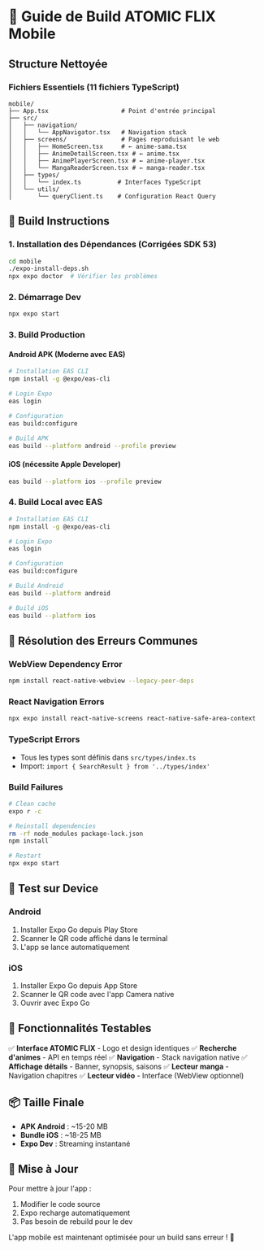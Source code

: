 # 🔨 Guide de Build ATOMIC FLIX Mobile

## Structure Nettoyée

### Fichiers Essentiels (11 fichiers TypeScript)
```
mobile/
├── App.tsx                    # Point d'entrée principal
├── src/
│   ├── navigation/
│   │   └── AppNavigator.tsx   # Navigation stack
│   ├── screens/               # Pages reproduisant le web
│   │   ├── HomeScreen.tsx     # ← anime-sama.tsx
│   │   ├── AnimeDetailScreen.tsx # ← anime.tsx
│   │   ├── AnimePlayerScreen.tsx # ← anime-player.tsx
│   │   └── MangaReaderScreen.tsx # ← manga-reader.tsx
│   ├── types/
│   │   └── index.ts          # Interfaces TypeScript
│   └── utils/
│       └── queryClient.ts    # Configuration React Query
```

## 🚀 Build Instructions

### 1. Installation des Dépendances (Corrigées SDK 53)
```bash
cd mobile
./expo-install-deps.sh
npx expo doctor  # Vérifier les problèmes
```

### 2. Démarrage Dev
```bash
npx expo start
```

### 3. Build Production

#### Android APK (Moderne avec EAS)
```bash
# Installation EAS CLI
npm install -g @expo/eas-cli

# Login Expo
eas login

# Configuration
eas build:configure

# Build APK
eas build --platform android --profile preview
```

#### iOS (nécessite Apple Developer)
```bash
eas build --platform ios --profile preview
```

### 4. Build Local avec EAS
```bash
# Installation EAS CLI
npm install -g @expo/eas-cli

# Login Expo
eas login

# Configuration
eas build:configure

# Build Android
eas build --platform android

# Build iOS
eas build --platform ios
```

## 🔧 Résolution des Erreurs Communes

### WebView Dependency Error
```bash
npm install react-native-webview --legacy-peer-deps
```

### React Navigation Errors
```bash
npx expo install react-native-screens react-native-safe-area-context
```

### TypeScript Errors
- Tous les types sont définis dans `src/types/index.ts`
- Import: `import { SearchResult } from '../types/index'`

### Build Failures
```bash
# Clean cache
expo r -c

# Reinstall dependencies
rm -rf node_modules package-lock.json
npm install

# Restart
npx expo start
```

## 📱 Test sur Device

### Android
1. Installer Expo Go depuis Play Store
2. Scanner le QR code affiché dans le terminal
3. L'app se lance automatiquement

### iOS
1. Installer Expo Go depuis App Store
2. Scanner le QR code avec l'app Camera native
3. Ouvrir avec Expo Go

## 🎯 Fonctionnalités Testables

✅ **Interface ATOMIC FLIX** - Logo et design identiques
✅ **Recherche d'animes** - API en temps réel
✅ **Navigation** - Stack navigation native
✅ **Affichage détails** - Banner, synopsis, saisons
✅ **Lecteur manga** - Navigation chapitres
✅ **Lecteur vidéo** - Interface (WebView optionnel)

## 📦 Taille Finale

- **APK Android** : ~15-20 MB
- **Bundle iOS** : ~18-25 MB
- **Expo Dev** : Streaming instantané

## 🔄 Mise à Jour

Pour mettre à jour l'app :
1. Modifier le code source
2. Expo recharge automatiquement
3. Pas besoin de rebuild pour le dev

L'app mobile est maintenant optimisée pour un build sans erreur ! 🚀
